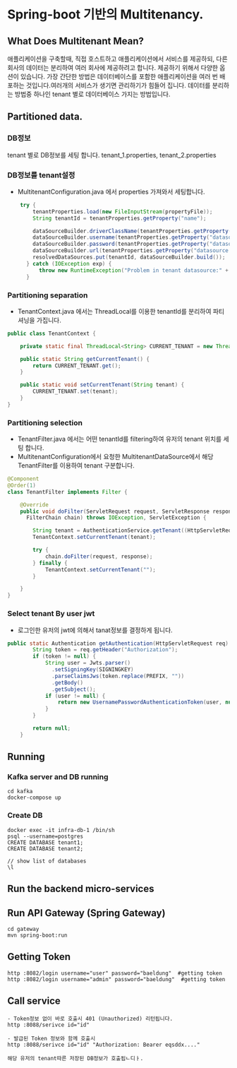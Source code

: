 # Spring-boot 기반의 Multitenancy.

## What Does Multitenant Mean?

애플리케이션을 구축할때, 직접 호스트하고 애플리케이션에서 서비스를 제공하되, 다른 회사의 데이터는 분리하여 여러 회사에 제공하려고 합니다.
제공하기 위해서 다양한 옵션이 있습니다. 가장 간단한 방법은 데이터베이스를 포함한 애플리케이션을 여러 번 배포하는 것입니다.여러개의 서비스가 생기면 관리하기가 힘들어 집니다.
데이터를 분리하는 방법중 하나인 tenant 별로 데이터베이스 가지는 방법입니다.

## Partitioned data.


### DB정보
tenant 별로 DB정보를 세팅 합니다. tenant_1.properties, tenant_2.properties

### DB정보를 tenant설정
- MultitenantConfiguration.java 에서 properties 가져와서 세팅합니다.
```java
    try {
        tenantProperties.load(new FileInputStream(propertyFile));
        String tenantId = tenantProperties.getProperty("name");

        dataSourceBuilder.driverClassName(tenantProperties.getProperty("datasource.driver-class-name"));
        dataSourceBuilder.username(tenantProperties.getProperty("datasource.username"));
        dataSourceBuilder.password(tenantProperties.getProperty("datasource.password"));
        dataSourceBuilder.url(tenantProperties.getProperty("datasource.url"));
        resolvedDataSources.put(tenantId, dataSourceBuilder.build());
      } catch (IOException exp) {
          throw new RuntimeException("Problem in tenant datasource:" + exp);
      }
```

### Partitioning separation
- TenantContext.java 에서는 ThreadLocal를 이용한 tenantId를 분리하여 파티셔닝을 가집니다.
```java
public class TenantContext {

    private static final ThreadLocal<String> CURRENT_TENANT = new ThreadLocal<>();

    public static String getCurrentTenant() {
        return CURRENT_TENANT.get();
    }

    public static void setCurrentTenant(String tenant) {
        CURRENT_TENANT.set(tenant);
    }
}
```
### Partitioning selection
- TenantFilter.java 에서는 어떤 tenantId를 filtering하여 유저의 tenant 위치를 세팅 합니다.
- MultitenantConfiguration에서 요청한 MultitenantDataSource에서 해당 TenantFilter를 이용하여 tenant 구분합니다.

```java
@Component
@Order(1)
class TenantFilter implements Filter {

    @Override
    public void doFilter(ServletRequest request, ServletResponse response,
      FilterChain chain) throws IOException, ServletException {

        String tenant = AuthenticationService.getTenant((HttpServletRequest) request);
        TenantContext.setCurrentTenant(tenant);

        try {
            chain.doFilter(request, response);
        } finally {
            TenantContext.setCurrentTenant("");
        }

    }
}
```

### Select tenant By user jwt
- 로그인한 유저의 jwt에 의해서 tanat정보를 결정하게 됩니다.
```java
public static Authentication getAuthentication(HttpServletRequest req) {
        String token = req.getHeader("Authorization");
        if (token != null) {
            String user = Jwts.parser()
              .setSigningKey(SIGNINGKEY)
              .parseClaimsJws(token.replace(PREFIX, ""))
              .getBody()
              .getSubject();
            if (user != null) {
                return new UsernamePasswordAuthenticationToken(user, null, Collections.emptyList());
            }
        }

        return null;
    }
```

## Running
### Kafka server and DB running
```
cd kafka
docker-compose up
```

### Create DB
```
docker exec -it infra-db-1 /bin/sh
psql --username=postgres
CREATE DATABASE tenant1;
CREATE DATABASE tenant2;

// show list of databases
\l
```

## Run the backend micro-services

## Run API Gateway (Spring Gateway)
```
cd gateway
mvn spring-boot:run
```

## Getting Token
```
http :8082/login username="user" password="baeldung"  #getting token
http :8082/login username="admin" password="baeldung"  #getting token

```

## Call service
```
- Token정보 없이 바로 호출시 401 (Unauthorized) 리턴됩니다.
http :8088/serivce id="id"

- 발급된 Token 정보와 함께 호출시
http :8088/serivce id="id" "Authorization: Bearer eqsddx...."

해당 유저의 tenant따른 저장된 DB정보가 호출됩ㄴ디ㅏ.
```


